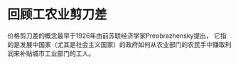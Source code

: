 # 回顾工农业剪刀差
价格剪刀差的概念最早于1926年由前苏联经济学家Preobrazhensky提出，
它指的是发展中国家（尤其是社会主义国家）的政府如何从农业部门的农民手中赚取利润来补贴城市工业部门的工人。
